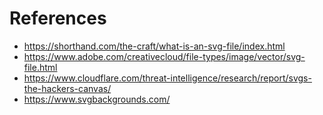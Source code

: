 # References

- <https://shorthand.com/the-craft/what-is-an-svg-file/index.html>
- <https://www.adobe.com/creativecloud/file-types/image/vector/svg-file.html>
- <https://www.cloudflare.com/threat-intelligence/research/report/svgs-the-hackers-canvas/>
- <https://www.svgbackgrounds.com/>
